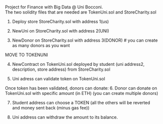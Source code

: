 Project for Finance with Big Data @ Uni Bocconi.  
The two solidity files that are needed are TokenUni.sol and StoreCharity.sol

1. Deploy store StoreCharity.sol with address 1(us)

2. NewUni on StoreCharity.sol with address 2(UNI)
3. NewDonor on StoreCharity.sol with address 3(DONOR) # you can create as many donors as you want

MOVE TO TOKENUNI

4. NewContract on TokenUni.sol deployed by student (uni address2, description, store address) from StoreCharity.sol

5. Uni adress can validate token on TokenUni.sol

Once token has been validated, donors can donate:
6. Donor can donate on TokenUni.sol with specific amount (in ETH) (you can create multiple donors)

7. Student address can choose a TOKEN (all the others will be reverted and money sent back (minus gas fee))

8. Uni address can withdraw the amount to its balance.
